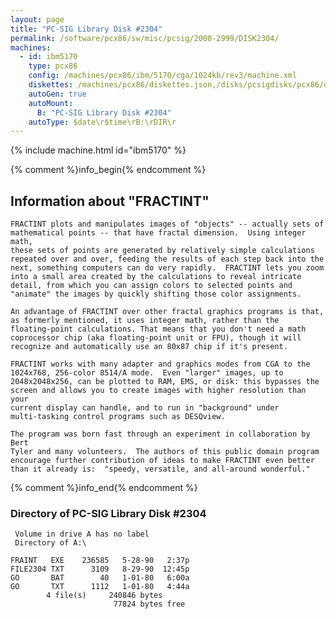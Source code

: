 ```yaml
---
layout: page
title: "PC-SIG Library Disk #2304"
permalink: /software/pcx86/sw/misc/pcsig/2000-2999/DISK2304/
machines:
  - id: ibm5170
    type: pcx86
    config: /machines/pcx86/ibm/5170/cga/1024kb/rev3/machine.xml
    diskettes: /machines/pcx86/diskettes.json,/disks/pcsigdisks/pcx86/diskettes.json
    autoGen: true
    autoMount:
      B: "PC-SIG Library Disk #2304"
    autoType: $date\r$time\rB:\rDIR\r
---
```


{% include machine.html id="ibm5170" %}

{% comment %}info_begin{% endcomment %}

## Information about "FRACTINT"

    FRACTINT plots and manipulates images of "objects" -- actually sets of
    mathematical points -- that have fractal dimension.  Using integer math,
    these sets of points are generated by relatively simple calculations
    repeated over and over, feeding the results of each step back into the
    next, something computers can do very rapidly.  FRACTINT lets you zoom
    into a small area created by the calculations to reveal intricate
    detail, from which you can assign colors to selected points and
    "animate" the images by quickly shifting those color assignments.
    
    An advantage of FRACTINT over other fractal graphics programs is that,
    as formerly mentioned, it uses integer math, rather than the
    floating-point calculations. That means that you don't need a math
    coprocessor chip (aka floating-point unit or FPU), though it will
    recognize and automatically use an 80x87 chip if it's present.
    
    FRACTINT works with many adapter and graphics modes from CGA to the
    1024x768, 256-color 8514/A mode.  Even "larger" images, up to
    2048x2048x256, can be plotted to RAM, EMS, or disk: this bypasses the
    screen and allows you to create images with higher resolution than your
    current display can handle, and to run in "background" under
    multi-tasking control programs such as DESQview.
    
    The program was born fast through an experiment in collaboration by Bert
    Tyler and many volunteers.  The authors of this public domain program
    encourage further contribution of ideas to make FRACTINT even better
    than it already is:  "speedy, versatile, and all-around wonderful."
{% comment %}info_end{% endcomment %}


### Directory of PC-SIG Library Disk #2304

     Volume in drive A has no label
     Directory of A:\

    FRAINT   EXE    236585   5-28-90   2:37p
    FILE2304 TXT      3109   8-29-90  12:45p
    GO       BAT        40   1-01-80   6:00a
    GO       TXT      1112   1-01-80   4:44a
            4 file(s)     240846 bytes
                           77824 bytes free
